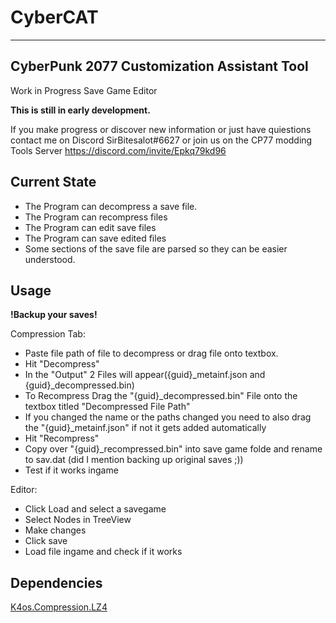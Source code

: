 # CyberCAT
--------

CyberPunk 2077 Customization Assistant Tool
--------
Work in Progress Save Game Editor

**This is still in early development.**

If you make progress or discover new information or just have quiestions contact me on Discord SirBitesalot#6627 or join us on the CP77 modding Tools Server https://discord.com/invite/Epkq79kd96

Current State
--------
- The Program can decompress a save file.
- The Program can recompress files
- The Program can edit save files
- The Program can save edited files
- Some sections of the save file are parsed so they can be easier understood.


Usage
--------
**!Backup your saves!**

Compression Tab:
- Paste file path of file to decompress or drag file onto textbox.
- Hit "Decompress"
- In the "Output" 2 Files will appear({guid}\_metainf.json and {guid}\_decompressed.bin)
- To Recompress Drag the "{guid}\_decompressed.bin" File onto the textbox titled "Decompressed File Path"
- If you changed the name or the paths changed you need to also drag the "{guid}\_metainf.json" if not it gets added automatically
- Hit "Recompress"
- Copy over "{guid}\_recompressed.bin" into save game folde and rename to sav.dat (did I mention backing up original saves ;))
- Test if it works ingame

Editor:
- Click Load and select a savegame
- Select Nodes in TreeView
- Make changes
- Click save
- Load file ingame and check if it works

Dependencies
--------
[K4os.Compression.LZ4][0]

[0]:https://github.com/MiloszKrajewski/K4os.Compression.LZ4
